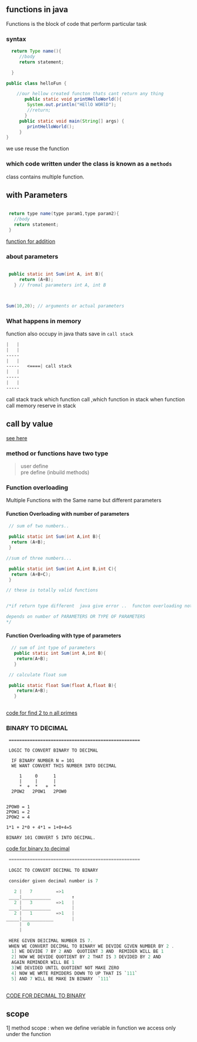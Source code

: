 
## functions in java
 
 Functions is the block of code that perform particular task
 
 ### syntax

 ```java
   return Type name(){
      //body
      return statement;

   }
 ```

```java
public class helloFun {

    //our hellow created functon thats cant return any thing
       public static void printHelloWorld(){
        System.out.println("HEllO WORlD");
        //return;
       }
     public static void main(String[] args) {
        printHelloWorld();
     }
}
```

 we use reuse the function

### which code written under the class is known as a ``methods``

class contains multiple function.


## with Parameters

```java

 return type name(type param1,type param2){
   //body
   return statement;
 }

```
[function for addition](./addFun.java)

### about parameters

```java
 
 public static int Sum(int A, int B){
     return (A+B);
   } // fromal parameters int A, int B



Sum(10,20); // arguments or actual parameters

```

### What happens in memory
 function also occupy in java thats save in ``call stack``
 ```css
 |   |
 |   |
 -----
 |   |
 -----   <====| call stack 
 |   |
 ----- 
 |   |
 -----
 ```
 call stack track which function call ,which function in stack
 when function call memory reserve in stack

 ## call by value
  [see here](./swap.java)


### method or functions have two type
> user define <br>
> pre define (inbuild methods)

### Function overloading 
Multiple  Functions with the Same name but different parameters

#### Function Overloading with number of parameters 
  ```java
   // sum of two numbers..

   public static int Sum(int A,int B){
    return (A+B);
   }

  //sum of three numbers...

   public static int Sum(int A,int B,int C){
    return (A+B+C);
   }
 
 // these is totally valid functions


/*if return type different  java give error ..  functon overloading not depends on return type it 

depends on number of PARAMETERS OR TYPE OF PARAMETERS
*/
  ```

  
#### Function Overloading with type of parameters 
  ```java
    // sum of int type of parameters
     public static int Sum(int A,int B){
      return(A+B);
     }
 
   // calculate float sum

   public static float Sum(float A,float B){
      return(A+B);
     }
     
   ```
   [code for find 2 to n all primes](./ranePrime.java)


### BINARY TO DECIMAL

```
 ==================================================
   
 LOGIC TO CONVERT BINARY TO DECIMAL

  IF BINARY NUMBER N = 101
  WE WANT CONVERT THIS NUMBER INTO DECIMAL

     1     0      1
     |     |      |
     *  +  *   +  *
  2POW2   2POW1   2POW0


2POW0 = 1
2POW1 = 2
2POW2 = 4

1*1 + 2*0 + 4*1 = 1+0+4=5

BINARY 101 CONVERT 5 INTO DECIMAL.

```
[code for binary to decimal](./binaryToDecimal.java)

```java
 ==================================================
   
 LOGIC TO CONVERT DECIMAL TO BINARY

 consider given decimal number is 7

   2 |   7         =>1   
 ____|___________        ↑
   2 |   3         =>1   |
 ____|___________        |
   2 |   1         =>1   |
_____|____________       |
     |  0
     |
 
 HERE GIVEN DEICIMAL NUMBER IS 7. 
 WHEN WE CONVERT DECIMAL TO BINARY WE DEVIDE GIVEN NUMBER BY 2 .
  1] WE DEVIDE 7 BY 2 AND  QUOTIENT 3 AND  REMIDER WILL BE 1
  2] NOW WE DEVIDE QUOTIENT BY 2 THAT IS 3 DEVIDED BY 2 AND
  AGAIN REMINDER WILL BE 1
  3]WE DEVIDED UNTIL QUOTIENT NOT MAKE ZERO
  4] NOW WE WRTE REMIDERS DOWN TO UP THAT IS `111`
  5] AND 7 WILL BE MAKE IN BINARY  `111`
  

```
[CODE FOR DECIMAL TO BINARY](./decimalToBinary.java)

## scope

1] method scope :  when we define veriable in function we access only under the function
 